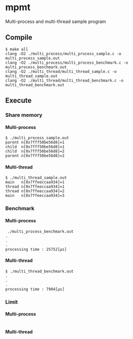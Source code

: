 # mpmt

Multi-process and multi-thread sample program

## Compile

```shell
$ make all
clang -O2 ./multi_process/multi_process_sample.c -o multi_process_sample.out
clang -O2 ./multi_process/multi_process_benchmark.c -o multi_process_benchmark.out
clang -O2 ./multi_thread/multi_thread_sample.c -o multi_thread_sample.out
clang -O2 ./multi_thread/multi_thread_benchmark.c -o multi_thread_benchmark.out
```

## Execute

### Share memory

#### Multi-process

```shell
$ ./multi_process_sample.out
parent n[0x7fff50be56d8]=1
child  n[0x7fff50be56d8]=1
child  n[0x7fff50be56d8]=2
parent n[0x7fff50be56d8]=2
```

#### Multi-thread

```shell
$ ./multi_thread_sample.out
main   n[0x7ffeeccaa934]=1
thread n[0x7ffeeccaa934]=1
thread n[0x7ffeeccaa934]=2
main   n[0x7ffeeccaa934]=3
```

### Benchmark

#### Multi-process

```shell
 ./multi_process_benchmark.out
.
.
.
processing time : 25752[µs]
```

#### Multi-thread

```shell
$ ./multi_thread_benchmark.out
.
.
.
processing time : 7904[µs]
```

### Limit

#### Multi-process

```shell
```

#### Multi-thread

```shell
```
